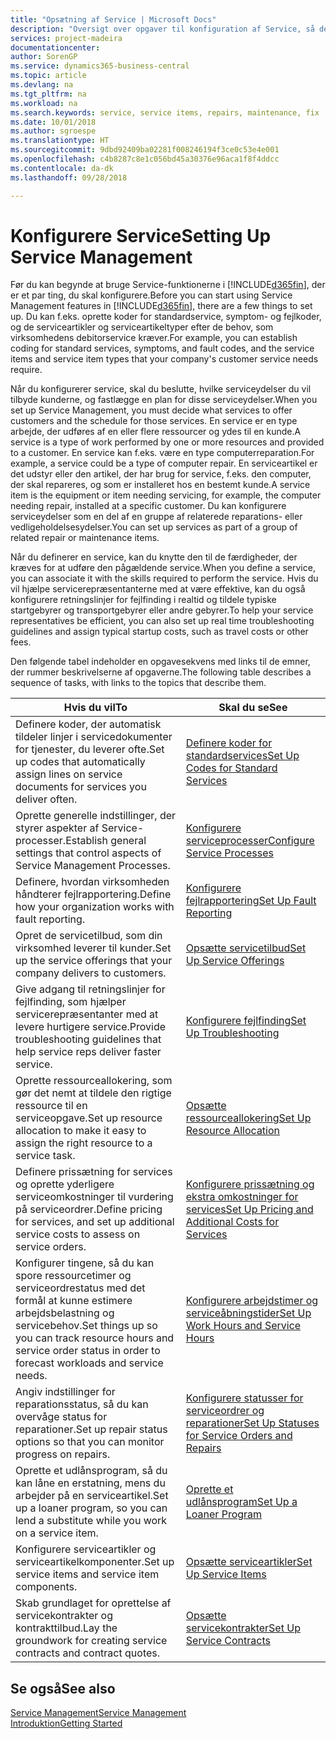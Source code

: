 ```yaml
---
title: "Opsætning af Service | Microsoft Docs"
description: "Oversigt over opgaver til konfiguration af Service, så det passer til den måde, organisationen administrerer sine tjenester på."
services: project-madeira
documentationcenter: 
author: SorenGP
ms.service: dynamics365-business-central
ms.topic: article
ms.devlang: na
ms.tgt_pltfrm: na
ms.workload: na
ms.search.keywords: service, service items, repairs, maintenance, fix
ms.date: 10/01/2018
ms.author: sgroespe
ms.translationtype: HT
ms.sourcegitcommit: 9dbd92409ba02281f008246194f3ce0c53e4e001
ms.openlocfilehash: c4b8287c8e1c056bd45a30376e96aca1f8f4ddcc
ms.contentlocale: da-dk
ms.lasthandoff: 09/28/2018

---
```


# <a name="setting-up-service-management"></a><span data-ttu-id="1ed63-103">Konfigurere Service</span><span class="sxs-lookup"><span data-stu-id="1ed63-103">Setting Up Service Management</span></span>
<span data-ttu-id="1ed63-104">Før du kan begynde at bruge Service-funktionerne i [!INCLUDE[d365fin](includes/d365fin_md.md)], der er et par ting, du skal konfigurere.</span><span class="sxs-lookup"><span data-stu-id="1ed63-104">Before you can start using Service Management features in [!INCLUDE[d365fin](includes/d365fin_md.md)], there are a few things to set up.</span></span> <span data-ttu-id="1ed63-105">Du kan f.eks. oprette koder for standardservice, symptom- og fejlkoder, og de serviceartikler og serviceartikeltyper efter de behov, som virksomhedens debitorservice kræver.</span><span class="sxs-lookup"><span data-stu-id="1ed63-105">For example, you can establish coding for standard services, symptoms, and fault codes, and the service items and service item types that your company's customer service needs require.</span></span>  

<span data-ttu-id="1ed63-106">Når du konfigurerer service, skal du beslutte, hvilke serviceydelser du vil tilbyde kunderne, og fastlægge en plan for disse serviceydelser.</span><span class="sxs-lookup"><span data-stu-id="1ed63-106">When you set up Service Management, you must decide what services to offer customers and the schedule for those services.</span></span> <span data-ttu-id="1ed63-107">En service er en type arbejde, der udføres af en eller flere ressourcer og ydes til en kunde.</span><span class="sxs-lookup"><span data-stu-id="1ed63-107">A service is a type of work performed by one or more resources and provided to a customer.</span></span> <span data-ttu-id="1ed63-108">En service kan f.eks. være en type computerreparation.</span><span class="sxs-lookup"><span data-stu-id="1ed63-108">For example, a service could be a type of computer repair.</span></span> <span data-ttu-id="1ed63-109">En serviceartikel er det udstyr eller den artikel, der har brug for service, f.eks. den computer, der skal repareres, og som er installeret hos en bestemt kunde.</span><span class="sxs-lookup"><span data-stu-id="1ed63-109">A service item is the equipment or item needing servicing, for example, the computer needing repair, installed at a specific customer.</span></span> <span data-ttu-id="1ed63-110">Du kan konfigurere serviceydelser som en del af en gruppe af relaterede reparations- eller vedligeholdelsesydelser.</span><span class="sxs-lookup"><span data-stu-id="1ed63-110">You can set up services as part of a group of related repair or maintenance items.</span></span>  
  
<span data-ttu-id="1ed63-111">Når du definerer en service, kan du knytte den til de færdigheder, der kræves for at udføre den pågældende service.</span><span class="sxs-lookup"><span data-stu-id="1ed63-111">When you define a service, you can associate it with the skills required to perform the service.</span></span> <span data-ttu-id="1ed63-112">Hvis du vil hjælpe servicerepræsentanterne med at være effektive, kan du også konfigurere retningslinjer for fejlfinding i realtid og tildele typiske startgebyrer og transportgebyrer eller andre gebyrer.</span><span class="sxs-lookup"><span data-stu-id="1ed63-112">To help your service representatives be efficient, you can also set up real time troubleshooting guidelines and assign typical startup costs, such as travel costs or other fees.</span></span>  

<span data-ttu-id="1ed63-113">Den følgende tabel indeholder en opgavesekvens med links til de emner, der rummer beskrivelserne af opgaverne.</span><span class="sxs-lookup"><span data-stu-id="1ed63-113">The following table describes a sequence of tasks, with links to the topics that describe them.</span></span>  
  
| <span data-ttu-id="1ed63-114">Hvis du vil</span><span class="sxs-lookup"><span data-stu-id="1ed63-114">To</span></span> | <span data-ttu-id="1ed63-115">Skal du se</span><span class="sxs-lookup"><span data-stu-id="1ed63-115">See</span></span> |
| --- | --- |
| <span data-ttu-id="1ed63-116">Definere koder, der automatisk tildeler linjer i servicedokumenter for tjenester, du leverer ofte.</span><span class="sxs-lookup"><span data-stu-id="1ed63-116">Set up codes that automatically assign lines on service documents for services you deliver often.</span></span> |[<span data-ttu-id="1ed63-117">Definere koder for standardservices</span><span class="sxs-lookup"><span data-stu-id="1ed63-117">Set Up Codes for Standard Services</span></span>](service-how-setup-service-coding.md)|
| <span data-ttu-id="1ed63-118">Oprette generelle indstillinger, der styrer aspekter af Service-processer.</span><span class="sxs-lookup"><span data-stu-id="1ed63-118">Establish general settings that control aspects of Service Management Processes.</span></span>|[<span data-ttu-id="1ed63-119">Konfigurere serviceprocesser</span><span class="sxs-lookup"><span data-stu-id="1ed63-119">Configure Service Processes</span></span>](service-setup-service-processes.md)|
| <span data-ttu-id="1ed63-120">Definere, hvordan virksomheden håndterer fejlrapportering.</span><span class="sxs-lookup"><span data-stu-id="1ed63-120">Define how your organization works with fault reporting.</span></span> |[<span data-ttu-id="1ed63-121">Konfigurere fejlrapportering</span><span class="sxs-lookup"><span data-stu-id="1ed63-121">Set Up Fault Reporting</span></span>](service-how-setup-fault-reporting.md) |
| <span data-ttu-id="1ed63-122">Opret de servicetilbud, som din virksomhed leverer til kunder.</span><span class="sxs-lookup"><span data-stu-id="1ed63-122">Set up the service offerings that your company delivers to customers.</span></span>|[<span data-ttu-id="1ed63-123">Opsætte servicetilbud</span><span class="sxs-lookup"><span data-stu-id="1ed63-123">Set Up Service Offerings</span></span>](service-how-setup-service-offerings.md)|
| <span data-ttu-id="1ed63-124">Give adgang til retningslinjer for fejlfinding, som hjælper servicerepræsentanter med at levere hurtigere service.</span><span class="sxs-lookup"><span data-stu-id="1ed63-124">Provide troubleshooting guidelines that help service reps deliver faster service.</span></span> |[<span data-ttu-id="1ed63-125">Konfigurere fejlfinding</span><span class="sxs-lookup"><span data-stu-id="1ed63-125">Set Up Troubleshooting</span></span>](service-how-setup-troubleshooting.md) |
| <span data-ttu-id="1ed63-126">Oprette ressourceallokering, som gør det nemt at tildele den rigtige ressource til en serviceopgave.</span><span class="sxs-lookup"><span data-stu-id="1ed63-126">Set up resource allocation to make it easy to assign the right resource to a service task.</span></span> |[<span data-ttu-id="1ed63-127">Opsætte ressourceallokering</span><span class="sxs-lookup"><span data-stu-id="1ed63-127">Set Up Resource Allocation</span></span>](service-how-setup-resource-allocation.md) |
| <span data-ttu-id="1ed63-128">Definere prissætning for services og oprette yderligere serviceomkostninger til vurdering på serviceordrer.</span><span class="sxs-lookup"><span data-stu-id="1ed63-128">Define pricing for services, and set up additional service costs to assess on service orders.</span></span> |[<span data-ttu-id="1ed63-129">Konfigurere prissætning og ekstra omkostninger for services</span><span class="sxs-lookup"><span data-stu-id="1ed63-129">Set Up Pricing and Additional Costs for Services</span></span>](service-how-setup-service-costs-pricing.md)|
| <span data-ttu-id="1ed63-130">Konfigurer tingene, så du kan spore ressourcetimer og serviceordrestatus med det formål at kunne estimere arbejdsbelastning og servicebehov.</span><span class="sxs-lookup"><span data-stu-id="1ed63-130">Set things up so you can track resource hours and service order status in order to forecast workloads and service needs.</span></span>|[<span data-ttu-id="1ed63-131">Konfigurere arbejdstimer og serviceåbningstider</span><span class="sxs-lookup"><span data-stu-id="1ed63-131">Set Up Work Hours and Service Hours</span></span>](service-how-setup-work-service-hours.md)|
| <span data-ttu-id="1ed63-132">Angiv indstillinger for reparationsstatus, så du kan overvåge status for reparationer.</span><span class="sxs-lookup"><span data-stu-id="1ed63-132">Set up repair status options so that you can monitor progress on repairs.</span></span> | [<span data-ttu-id="1ed63-133">Konfigurere statusser for serviceordrer og reparationer</span><span class="sxs-lookup"><span data-stu-id="1ed63-133">Set Up Statuses for Service Orders and Repairs</span></span>](service-order-repair-status.md)|
| <span data-ttu-id="1ed63-134">Oprette et udlånsprogram, så du kan låne en erstatning, mens du arbejder på en serviceartikel.</span><span class="sxs-lookup"><span data-stu-id="1ed63-134">Set up a loaner program, so you can lend a substitute while you work on a service item.</span></span> |[<span data-ttu-id="1ed63-135">Oprette et udlånsprogram</span><span class="sxs-lookup"><span data-stu-id="1ed63-135">Set Up a Loaner Program</span></span>](service-how-setup-loaner-program.md) |
| <span data-ttu-id="1ed63-136">Konfigurere serviceartikler og serviceartikelkomponenter.</span><span class="sxs-lookup"><span data-stu-id="1ed63-136">Set up service items and service item components.</span></span> |[<span data-ttu-id="1ed63-137">Opsætte serviceartikler</span><span class="sxs-lookup"><span data-stu-id="1ed63-137">Set Up Service Items</span></span>](service-how-setup-service-items.md) |
| <span data-ttu-id="1ed63-138">Skab grundlaget for oprettelse af servicekontrakter og kontrakttilbud.</span><span class="sxs-lookup"><span data-stu-id="1ed63-138">Lay the groundwork for creating service contracts and contract quotes.</span></span> |[<span data-ttu-id="1ed63-139">Opsætte servicekontrakter</span><span class="sxs-lookup"><span data-stu-id="1ed63-139">Set Up Service Contracts</span></span>](service-how-setup-service-contracts.md) |

## <a name="see-also"></a><span data-ttu-id="1ed63-140">Se også</span><span class="sxs-lookup"><span data-stu-id="1ed63-140">See also</span></span>
[<span data-ttu-id="1ed63-141">Service Management</span><span class="sxs-lookup"><span data-stu-id="1ed63-141">Service Management</span></span>](service-service.md)  
[<span data-ttu-id="1ed63-142">Introduktion</span><span class="sxs-lookup"><span data-stu-id="1ed63-142">Getting Started</span></span>](product-get-started.md)  

